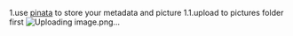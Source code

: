 1.use [pinata](https://app.pinata.cloud/pinmanager) to store your metadata and picture
1.1.upload to pictures folder first
![Uploading image.png…]()


